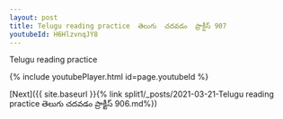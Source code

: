 ```yaml
---
layout: post
title: Telugu reading practice  తెలుగు  చదవడం  ప్రాక్టీస్ 907
youtubeId: H6HlzvnqJY8
---
```

 
 
Telugu reading practice
 
 
 
 
 


{% include youtubePlayer.html id=page.youtubeId %}
 
[Next]({{ site.baseurl }}{% link  split1/_posts/2021-03-21-Telugu reading practice  తెలుగు  చదవడం  ప్రాక్టీస్ 906.md%})
 
